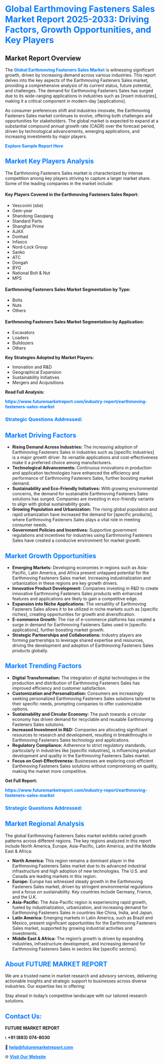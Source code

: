 <h1 style="color: #007BFF;">Global Earthmoving Fasteners Sales Market Report 2025-2033: Driving Factors, Growth Opportunities, and Key Players</h1>

<section id="overview">
<h2>Market Report Overview</h2>
<p>The <a href="https://www.futuremarketreport.com/industry-report/earthmoving-fasteners-sales-market" style="color: #007BFF; text-decoration: none;"><strong>Global Earthmoving Fasteners Sales Market</strong></a> is witnessing significant growth, driven by increasing demand across various industries. This report delves into the key aspects of the Earthmoving Fasteners Sales market, providing a comprehensive analysis of its current status, future potential, and challenges. The demand for Earthmoving Fasteners Sales has surged due to its wide-ranging applications in industries such as [insert industries], making it a critical component in modern-day [applications].</p>
<p>As consumer preferences shift and industries innovate, the Earthmoving Fasteners Sales market continues to evolve, offering both challenges and opportunities for stakeholders. The global market is expected to expand at a substantial compound annual growth rate (CAGR) over the forecast period, driven by technological advancements, emerging applications, and increasing investments by major players.</p>
</section>

<section id="overview">
<p><a href="https://www.futuremarketreport.com/request-sample/reportId=103827" style="color: #007BFF; text-decoration: none;"><strong>Explore Sample Report Here</strong></a></p>
</section>

<section id="key-players">
<h2 style="color: #007BFF;">Market Key Players Analysis</h2>
<p>The Earthmoving Fasteners Sales market is characterized by intense competition among key players striving to capture a larger market share. Some of the leading companies in the market include:</p>
<h4>Key Players Covered in the Earthmoving Fasteners Sales Report:</h4>
<ul><li>Vescovini (sbe)</li><li>Gem-year</li><li>Shandong Gaoqiang</li><li>Standard Parts</li><li>Shanghai Prime</li><li>AJAX</li><li>Donhad</li><li>Infasco</li><li>Nord-Lock Group</li><li>Sanko</li><li>ATC</li><li>Dongah</li><li>BYG</li><li>National Bolt &amp; Nut</li><li>MPS</li></ul>
<h4>Earthmoving Fasteners Sales Market Segmentation by Type:</h4>
<ul><li>Bolts</li><li>Nuts</li><li>Others</li></ul>

<h4>Earthmoving Fasteners Sales Market Segmentation by Application:</h4>
<ul><li>Excavators</li><li>Loaders</li><li>Bulldozers</li><li>Others</li></ul>
<p><strong>Key Strategies Adopted by Market Players:</strong></p>
<ul>
<li>Innovation and R&D</li>
<li>Geographical Expansion</li>
<li>Sustainability Initiatives</li>
<li>Mergers and Acquisitions</li>
</ul>
</section>

<section>
<p><strong>Read Full Analysis: </strong></p><a href="https://www.futuremarketreport.com/industry-report/earthmoving-fasteners-sales-market" style="color: #007BFF; text-decoration: none;"><strong>https://www.futuremarketreport.com/industry-report/earthmoving-fasteners-sales-market</strong></a>
<h3 style="color: #007BFF;">Strategic Questions Addressed:</h3>
</section>

<section id="driving-factors">
<h2 style="color: #007BFF;">Market Driving Factors</h2>
<ul>
<li><strong>Rising Demand Across Industries:</strong> The increasing adoption of Earthmoving Fasteners Sales in industries such as [specific industries] is a major growth driver. Its versatile applications and cost-effectiveness make it a preferred choice among manufacturers.</li>
<li><strong>Technological Advancements:</strong> Continuous innovations in production and application technologies have enhanced the efficiency and performance of Earthmoving Fasteners Sales, further boosting market demand.</li>
<li><strong>Sustainability and Eco-Friendly Initiatives:</strong> With growing environmental concerns, the demand for sustainable Earthmoving Fasteners Sales solutions has surged. Companies are investing in eco-friendly variants to align with global sustainability goals.</li>
<li><strong>Growing Population and Urbanization:</strong> The rising global population and rapid urbanization have increased the demand for [specific products], where Earthmoving Fasteners Sales plays a vital role in meeting consumer needs.</li>
<li><strong>Government Policies and Incentives:</strong> Supportive government regulations and incentives for industries using Earthmoving Fasteners Sales have created a conducive environment for market growth.</li>
</ul>
</section>

<section id="growth-opportunities">
<h2 style="color: #007BFF;">Market Growth Opportunities</h2>
<ul>
<li><strong>Emerging Markets:</strong> Developing economies in regions such as Asia-Pacific, Latin America, and Africa present untapped potential for the Earthmoving Fasteners Sales market. Increasing industrialization and urbanization in these regions are key growth drivers.</li>
<li><strong>Innovative Product Development:</strong> Companies investing in R&D to create innovative Earthmoving Fasteners Sales products with enhanced features and applications are likely to gain a competitive edge.</li>
<li><strong>Expansion into Niche Applications:</strong> The versatility of Earthmoving Fasteners Sales allows it to be utilized in niche markets such as [specific niches], creating opportunities for growth and diversification.</li>
<li><strong>E-commerce Growth:</strong> The rise of e-commerce platforms has created a surge in demand for Earthmoving Fasteners Sales used in [specific applications], further boosting market growth.</li>
<li><strong>Strategic Partnerships and Collaborations:</strong> Industry players are forming partnerships to leverage shared expertise and resources, driving the development and adoption of Earthmoving Fasteners Sales products globally.</li>
</ul>
</section>

<section id="trending-factors">
<h2 style="color: #007BFF;">Market Trending Factors</h2>
<ul>
<li><strong>Digital Transformation:</strong> The integration of digital technologies in the production and distribution of Earthmoving Fasteners Sales has improved efficiency and customer satisfaction.</li>
<li><strong>Customization and Personalization:</strong> Consumers are increasingly seeking personalized Earthmoving Fasteners Sales solutions tailored to their specific needs, prompting companies to offer customizable options.</li>
<li><strong>Sustainability and Circular Economy:</strong> The push towards a circular economy has driven demand for recyclable and reusable Earthmoving Fasteners Sales solutions.</li>
<li><strong>Increased Investment in R&D:</strong> Companies are allocating significant resources to research and development, resulting in breakthroughs in Earthmoving Fasteners Sales technology and applications.</li>
<li><strong>Regulatory Compliance:</strong> Adherence to strict regulatory standards, particularly in industries like [specific industries], is influencing product development and quality in the Earthmoving Fasteners Sales market.</li>
<li><strong>Focus on Cost-Effectiveness:</strong> Businesses are exploring cost-efficient Earthmoving Fasteners Sales solutions without compromising on quality, making the market more competitive.</li>
</ul>
</section>

<section>
<p><strong>Get Full Report: </strong></p><a href="https://www.futuremarketreport.com/industry-report/earthmoving-fasteners-sales-market" style="color: #007BFF; text-decoration: none;"><strong>https://www.futuremarketreport.com/industry-report/earthmoving-fasteners-sales-market</strong></a>
<h3 style="color: #007BFF;">Strategic Questions Addressed:</h3>
</section>


<section id="regional-analysis">
<h2 style="color: #007BFF;">Market Regional Analysis</h2>
<p>The global Earthmoving Fasteners Sales market exhibits varied growth patterns across different regions. The key regions analyzed in this report include North America, Europe, Asia-Pacific, Latin America, and the Middle East & Africa:</p>
<ul>
<li><strong>North America:</strong> This region remains a dominant player in the Earthmoving Fasteners Sales market due to its advanced industrial infrastructure and high adoption of new technologies. The U.S. and Canada are leading markets in this region.</li>
<li><strong>Europe:</strong> Europe has witnessed steady growth in the Earthmoving Fasteners Sales market, driven by stringent environmental regulations and a focus on sustainability. Key countries include Germany, France, and the U.K.</li>
<li><strong>Asia-Pacific:</strong> The Asia-Pacific region is experiencing rapid growth, fueled by industrialization, urbanization, and increasing demand for Earthmoving Fasteners Sales in countries like China, India, and Japan.</li>
<li><strong>Latin America:</strong> Emerging markets in Latin America, such as Brazil and Mexico, present significant opportunities for the Earthmoving Fasteners Sales market, supported by growing industrial activities and investments.</li>
<li><strong>Middle East & Africa:</strong> The region’s growth is driven by expanding industries, infrastructure development, and increasing demand for Earthmoving Fasteners Sales in sectors like [specific sectors].</li>
</ul>
</section>

<footer>
<h2 style="color: #007BFF;">About FUTURE MARKET REPORT</h2>
<p>We are a trusted name in market research and advisory services, delivering actionable insights and strategic support to businesses across diverse industries. Our expertise lies in offering:</p>

<p>Stay ahead in today’s competitive landscape with our tailored research solutions.</p>

<h2 style="color: #007BFF;">Contact Us:</h2>
<p><strong>FUTURE MARKET REPORT</strong></p>
<p>📞 <strong>+91 (883) 074-8030</strong></p>
<p>📧 <strong><a href="mailto:help@futuremarketreport.com" style="color: #007BFF;">help@futuremarketreport.com</a></strong></p>
<p>🌐 <strong><a href="https://www.futuremarketreport.com/" style="color: #007BFF;">Visit Our Website</a></strong></p>
</footer>
